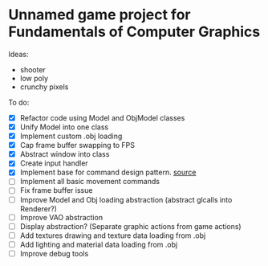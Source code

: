 # Unnamed game project for Fundamentals of Computer Graphics
Ideas:
- shooter
- low poly
- crunchy pixels


To do:
- [x] Refactor code using Model and ObjModel classes
- [x] Unify Model into one class
- [x] Implement custom .obj loading
- [x] Cap frame buffer swapping to FPS
- [x] Abstract window into class
- [x] Create input handler
- [x] Implement base for command design pattern. [source](https://gameprogrammingpatterns.com/command.html)
- [ ] Implement all basic movement commands
- [ ] Fix frame buffer issue
- [ ] Improve Model and Obj loading abstraction (abstract glcalls into Renderer?)
- [ ] Improve VAO abstraction
- [ ] Display abstraction? (Separate graphic actions from game actions)
- [ ] Add textures drawing and texture data loading from .obj
- [ ] Add lighting and material data loading from .obj
- [ ] Improve debug tools 
